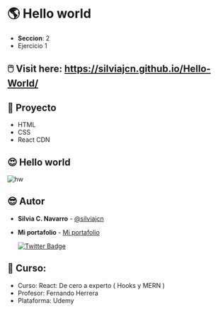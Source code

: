 # 🌎 Hello world

* **Seccion**: 2
* Ejercicio 1

## 🖱️ Visit here: https://silviajcn.github.io/Hello-World/

## 📁 Proyecto

* HTML
* CSS
* React CDN

## 😍 Hello world

![hw](https://user-images.githubusercontent.com/88461234/164359474-c75cdaab-df07-4bea-9791-c5e5e09af740.png)

## 😎 Autor

* **Silvia C. Navarro**  - [@silviajcn](https://github.com/silviajcn)
* **Mi portafolio** - [Mi portafolio](https://silviajcn.vercel.app/)

    [![Twitter Badge](https://img.shields.io/badge/-@lectoramigrante-1ca0f1?style=flat&labelColor=1ca0f1&logo=twitter&logoColor=white&link=https://twitter.com/lectoramigrante)](https://twitter.com/lectoramigrante)

## 🌟 Curso:

* Curso: React: De cero a experto ( Hooks y MERN )
* Profesor: Fernando Herrera
* Plataforma: Udemy
